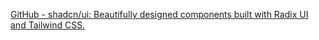 
[GitHub - shadcn/ui: Beautifully designed components built with Radix UI and Tailwind CSS.](https://github.com/shadcn/ui)
